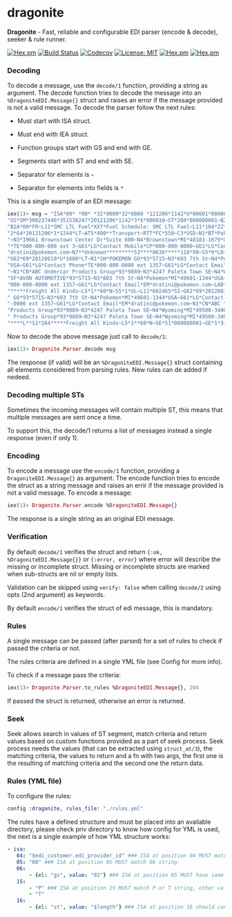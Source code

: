# dragonite
**Dragonite** - Fast, reliable and configurable EDI parser (encode &amp; decode), seeker &amp; rule runner.

[![Hex.pm](https://img.shields.io/hexpm/v/dragonite.svg)](https://hex.pm/packages/dragonite) 
[![Build Status](https://github.com/zgbjgg/dragonite/actions/workflows/elixir.yml/badge.svg)](https://github.com/zgbjgg/dragonite/actions/workflows/elixir.yml)
[![Codecov](https://img.shields.io/codecov/c/github/zgbjgg/dragonite.svg)](https://codecov.io/gh/zgbjgg/dragonite)
[![License: MIT](https://img.shields.io/github/license/zgbjgg/dragonite.svg)](https://raw.githubusercontent.com/zgbjgg/dragonite/master/LICENSE)
[![Hex.pm](https://img.shields.io/hexpm/dt/dragonite.svg)](https://hex.pm/packages/dragonite)
[![Hex.pm](https://img.shields.io/hexpm/dw/dragonite.svg)](https://hex.pm/packages/dragonite)

### Decoding

To decode a message, use the `decode/1` function, providing a string as argument. The decode function
tries to decode the message into an `%DragoniteEDI.Message{}` struct and raises an error if the message provided
is not a valid message. To decode the parser follow the next rules:

* Must start with ISA struct.

* Must end with IEA struct.

* Function groups start with GS and end with GE.

* Segments start with ST and end with SE.

* Separator for elements is `~`

* Separator for elements into fields is `*`

This is a single example of an EDI message:

```elixir
iex(1)> msg = "ISA*00* *00* *32*0000*32*0000 *121206*1142*U*00601*000000003*1*T*>~" <>
"GS*SM*300237446*351538247*20121206*1142*3*X*006010~ST*204*000000001~B2**BWEM**317749**CC*L~" <>
"B2A*00*FR~L11*SMC LTL Fuel*XX7*Fuel Schedule: SMC LTL Fuel~L11*104*ZZ*Total Distance:104~G6" <>
"2*64*20121206*1*1244*LT~AT5*400**Transport~RTT*FC*550~C3*USD~N1*BT*Pokemon GO*93*2649" <>
"~N3*19661 Brownstown Center Dr*Suite 600~N4*Brownstown*MI*48183-1679*USA~G61*LG*Contact Phone" <>
"*TE*000-000-000 ext 3~G61*LG*Contact Mobile*CP*000-000-0000~G61*LG*Contact Email*EM*" <>
"dratini@pokemon.com~N7**Unknown*********53****0636*****110*98~S5*0*LD~L11*602465*SI~" <>
"G62*69*20120810*U*1600*LT~N1*SH*POKEMON GO*93*5715~N3*603 7th St~N4*Pokemon*MI*49601-1344*" <>
"USA~G61*LG*Contact Phone*TE*000-000-0000 ext 1357~G61*LG*Contact Email*EM*dratini@pokemon.com" <>
"~N1*CN*ABC Undercar Products Group*93*9889~N3*4247 Paleta Town SE~N4*Wyoming*MI*49508-3400*USA~N1*" <>
"SF*AVON AUTOMOTIVE*93*5715~N3*603 7th St~N4*Pokemon*MI*49601-1344*USA~G61*LG*Contact Phone*TE*" <>
"000-000-0000 ext 1357~G61*LG*Contact Email*EM*dratini@pokemon.com~LAD*PLT****L**S1*264" <>
"*****Freight All Kinds~L5*1**60*N~S5*1*UL~L11*602465*SI~G62*69*20120813*U*1600*LT~N1*SH*POKEMON" <>
" GO*93*5715~N3*603 7th St~N4*Pokemon*MI*49601-1344*USA~G61*LG*Contact Phone*TE*000-000" <>
"-0000 ext 1357~G61*LG*Contact Email*EM*dratini@pokemon.com~N1*CN*ABC " <>
"Products Group*93*9889~N3*4247 Paleta Town SE~N4*Wyoming*MI*49508-3400*USA~N1*ST*ABC " <>
" Products Group*93*9889~N3*4247 Paleta Town SE~N4*Wyoming*MI*49508-3400*USA~LAD*PLT" <>
"****L**S1*264*****Freight All Kinds~L5*1**60*N~SE*51*000000001~GE*1*3~IEA*1*000000003"
```

Now to decode the above message just call to `decode/1`:

```elixir
iex(2)> Dragonite.Parser.decode msg
```

The response (if valid) will be an `%DragoniteEDI.Message{}` struct containing all elements considered from parsing
rules. New rules can de added if nedeed.

### Decoding multiple STs

Sometimes the incoming messages will contain multiple ST, this means that multiple messages are sent once a time.

To support this, the decode/1 returns a list of messages instead a single response (even if only 1).

### Encoding

To encode a message use the `encode/1` function, providing a `DragoniteEDI.Message{}` as argument. The encode function
tries to encode the struct as a string message and raises an errir if the message provided is not a valid message. To encode
a message:

```elixir
iex(1)> Dragonite.Parser.encode %DragoniteEDI.Message{}
```

The response is a single string as an original EDI message.

### Verification

By default `decode/1` verifies the struct and return `{:ok, %DragoniteEDI.Message{}}` or `{:error, error}` where
error will describe the missing or incomplete struct. Missing or incomplete structs are marked when sub-structs
are nil or empty lists.

Validation can be skipped using `verify: false` when calling `decode/2` using opts (2nd argument) as keywords.

By default `encode/1` verifies the struct of edi message, this is mandatory.

### Rules

A single message can be passed (after parsed) for a set of rules to check if passed the criteria
or not.

The rules criteria are defined in a single YML file (see Config for more info).

To check if a message pass the criteria:

```elixir
iex(1)> Dragonite.Parser.to_rules %DragoniteEDI.Message{}, 204
```

If passed the struct is returned, otherwise an error is returned.

### Seek

Seek allows search in values of ST segment, match criteria and return values based on custom functions
provided as a part of seek process. Seek process needs the values (that can be extracted using `struct_at/3`),
the matching criteria, the values to return and a fn with two args, the first one is the resulting of matching
criteria and the second one the return data.

### Rules (YML file)

To configure the rules:

```elixir
config :dragonite, rules_file: "./rules.yml"
```

The rules have a defined structure and must be placed into an available directory, please check
priv directory to know how config for YML is used, the next is a single example of how
YML structure works:

```yml
- isa:
   04: "$edi_customer.edi_provider_id" ### ISA at position 04 MUST match with edi_provider_id value at database
   05: "08" ### ISA at position 05 MUST match 08 string.
   06:
       - {el: "gs", value: "02"} ### ISA at position 05 MUST have same value in GS at position 02
   15:
       - "P" ### ISA at position 15 MUST match P or T string, other value is not valid.
       - "T"
   16:
       - {el: "st", value: "$length"} ### ISA at position 16 should contains the length of ST elements, if ST elements are 6 this position MUST have 6.
